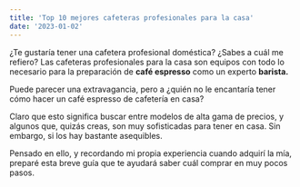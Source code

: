 ```yaml
---
title: 'Top 10 mejores cafeteras profesionales para la casa'
date: '2023-01-02'
---
```

¿Te gustaría tener una cafetera profesional doméstica? ¿Sabes a cuál me refiero? Las cafeteras profesionales para la casa son equipos con todo lo necesario para la preparación de **café espresso** como un experto **barista.**   

Puede parecer una extravagancia, pero a ¿quién no le encantaría tener cómo hacer un café espresso de cafetería en casa?

Claro que esto significa buscar entre modelos de alta gama de precios, y algunos que, quizás creas, son muy sofisticadas para tener en casa. Sin embargo, si los hay bastante asequibles.

Pensado en ello, y recordando mi propia experiencia cuando adquirí la mía, preparé esta breve guía que te ayudará saber cuál comprar en muy pocos pasos.